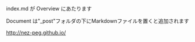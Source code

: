 index.md が Overview にあたります

Document は"_post"フォルダの下にMarkdownファイルを置くと追加されます

http://nez-peg.github.io/

